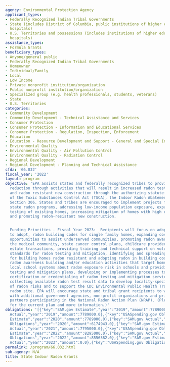 ```yaml
---
agency: Environmental Protection Agency
applicant_types:
- Federally Recognized lndian Tribal Governments
- State (includes District of Columbia, public institutions of higher education and
  hospitals)
- U.S. Territories and possessions (includes institutions of higher education and
  hospitals)
assistance_types:
- Formula Grants
beneficiary_types:
- Anyone/general public
- Federally Recognized Indian Tribal Governments
- Homeowner
- Individual/Family
- Local
- Low Income
- Private nonprofit institution/organization
- Public nonprofit institution/organization
- Specialized group (e.g. health professionals, students, veterans)
- State
- U.S. Territories
categories:
- Community Development
- Community Development - Technical Assistance and Services
- Consumer Protection
- Consumer Protection - Information and Educational Services
- Consumer Protection - Regulation, Inspection, Enforcement
- Education
- Education - Resource Development and Support - General and Special Interest Organizations
- Environmental Quality
- Environmental Quality - Air Pollution Control
- Environmental Quality - Radiation Control
- Regional Development
- Regional Development - Planning and Technical Assistance
cfda: '66.032'
fiscal_year: '2022'
layout: program
objective: 'EPA assists states and federally recognized tribes to provide radon risk
  reduction through activities that will result in increased radon testing, mitigation,
  and radon resistant new construction through the authorizing statute: Title III
  of the Toxic Substances Control Act (TSCA), the Indoor Radon Abatement Act (IRAA),
  Section 306. States and tribes are encouraged to implement projects focused on assisting
  state radon programs, addressing low-income population exposure, expanding radon
  testing of existing homes, increasing mitigation of homes with high radon levels,
  and promoting radon-resistant new construction.


  Funding Priorities - Fiscal Year 2023:  Recipients will focus on adopting, or seeking
  to adopt, radon building codes for single family homes, expanding coverage and seeking
  opportunities to assist underserved communities, promoting radon awareness through
  the medical community, state cancer control plans, childcare providers and real
  estate transactions, providing training and technical support on voluntary consensus
  standards for radon testing and mitigation, identifying and spreading best practices
  for building homes radon resistant and adopting radon in building codes, providing
  radon awareness building and/or education activities that target homebuyers, informing
  local school systems about radon exposure risk in schools and providing sample school
  testing and mitigation plans, developing or implementing processes to ensure appropriate,
  certification or credentialing of radon testing and mitigation service providers,
  collecting available radon test result data to develop locality-specific classifications
  of radon risks and to support the CDC Environmental Public Health Tracking Network
  radon site. EPA will encourage state and tribal grant recipients to work collaboratively
  with additional government agencies, non-profit organizations and private sector
  partners participating in the National Radon Action Plan (NRAP). (Please see https://www.epa.gov/radon/national-radon-action-plan-strategy-saving-lives
  for the current plan and more information.)'
obligations: '[{"key":"SAM.gov Estimate","year":"2019","amount":7789000.0},{"key":"SAM.gov
  Actual","year":"2019","amount":7789000.0},{"key":"USASpending.gov Obligations","year":"2019","amount":6130283.0},{"key":"SAM.gov
  Estimate","year":"2020","amount":7789000.0},{"key":"SAM.gov Actual","year":"2020","amount":7646000.0},{"key":"USASpending.gov
  Obligations","year":"2020","amount":6174943.0},{"key":"SAM.gov Estimate","year":"2021","amount":7795000.0},{"key":"SAM.gov
  Actual","year":"2021","amount":7795000.0},{"key":"USASpending.gov Obligations","year":"2021","amount":6465748.0},{"key":"SAM.gov
  Estimate","year":"2022","amount":8295000.0},{"key":"SAM.gov Actual","year":"2022","amount":8295000.0},{"key":"USASpending.gov
  Obligations","year":"2022","amount":8556582.0},{"key":"SAM.gov Estimate","year":"2023","amount":10995000.0},{"key":"SAM.gov
  Actual","year":"2023","amount":0.0},{"key":"USASpending.gov Obligations","year":"2023","amount":1250330.0}]'
permalink: /program/66.032.html
sub-agency: N/A
title: State Indoor Radon Grants
---
```

